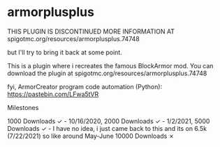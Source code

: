 # armorplusplus
THIS PLUGIN IS DISCONTINUED MORE INFORMATION AT spigotmc.org/resources/armorplusplus.74748

but I'll try to bring it back at some point.


This is a plugin where i recreates the famous BlockArmor mod. You can download the plugin at spigotmc.org/resources/armorplusplus.74748

fyi, ArmorCreator program code automation (Python): https://pastebin.com/LFwa5tVR

Milestones

1000 Downloads ✓ - 10/16/2020, 
2000 Downloads ✓ - 1/2/2021,
5000 Downloads ✓ - I have no idea, i just came back to this and its on 6.5k (7/22/2021) so like around May-June
10000 Downloads ✗
